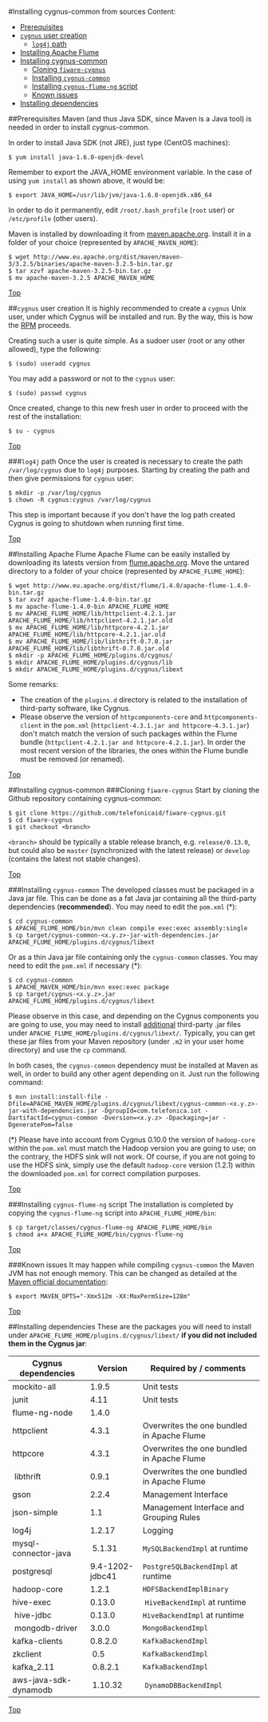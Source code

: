 #<a name="top"></a>Installing cygnus-common from sources
Content:

* [Prerequisites](#section1)
* [`cygnus` user creation](#section2)
    * [`log4j` path](#section2.1)
* [Installing Apache Flume](#section3)
* [Installing cygnus-common](#section4)
    * [Cloning `fiware-cygnus`](#section4.1)
    * [Installing `cygnus-common`](#section4.2)
    * [Installing `cygnus-flume-ng` script](#section4.3)
    * [Known issues](#section4.4)
* [Installing dependencies](#section5)

##<a name="section1"></a>Prerequisites
Maven (and thus Java SDK, since Maven is a Java tool) is needed in order to install cygnus-common.

In order to install Java SDK (not JRE), just type (CentOS machines):

    $ yum install java-1.6.0-openjdk-devel

Remember to export the JAVA_HOME environment variable. In the case of using `yum install` as shown above, it would be:

    $ export JAVA_HOME=/usr/lib/jvm/java-1.6.0-openjdk.x86_64

In order to do it permanently, edit `/root/.bash_profile` (`root` user) or `/etc/profile` (other users).

Maven is installed by downloading it from [maven.apache.org](http://maven.apache.org/download.cgi). Install it in a folder of your choice (represented by `APACHE_MAVEN_HOME`):

    $ wget http://www.eu.apache.org/dist/maven/maven-3/3.2.5/binaries/apache-maven-3.2.5-bin.tar.gz
    $ tar xzvf apache-maven-3.2.5-bin.tar.gz
    $ mv apache-maven-3.2.5 APACHE_MAVEN_HOME

[Top](#top)

##<a name="section2"></a>`cygnus` user creation
It is highly recommended to create a `cygnus` Unix user, under which Cygnus will be installed and run. By the way, this is how the [RPM](./install_with_rpm.md) proceeds.

Creating such a user is quite simple. As a sudoer user (root or any other allowed), type the following:

    $ (sudo) useradd cygnus

You may add a password or not to the `cygnus` user:

    $ (sudo) passwd cygnus

Once created, change to this new fresh user in order to proceed with the rest of the installation:

    $ su - cygnus

[Top](#top)

###<a name="section2.1"></a>`log4j` path
Once the user is created is necessary to create the path `/var/log/cygnus` due to `log4j` purposes. Starting by creating the path and then give permissions for `cygnus` user:

    $ mkdir -p /var/log/cygnus
    $ chown -R cygnus:cygnus /var/log/cygnus

This step is important because if you don't have the log path created Cygnus is going to shutdown when running first time.

[Top](#top)

##<a name="section3"></a>Installing Apache Flume
Apache Flume can be easily installed by downloading its latests version from [flume.apache.org](http://flume.apache.org/download.html). Move the untared directory to a folder of your choice (represented by `APACHE_FLUME_HOME`):

    $ wget http://www.eu.apache.org/dist/flume/1.4.0/apache-flume-1.4.0-bin.tar.gz
    $ tar xvzf apache-flume-1.4.0-bin.tar.gz
    $ mv apache-flume-1.4.0-bin APACHE_FLUME_HOME
    $ mv APACHE_FLUME_HOME/lib/httpclient-4.2.1.jar APACHE_FLUME_HOME/lib/httpclient-4.2.1.jar.old
    $ mv APACHE_FLUME_HOME/lib/httpcore-4.2.1.jar APACHE_FLUME_HOME/lib/httpcore-4.2.1.jar.old
    $ mv APACHE_FLUME_HOME/lib/libthrift-0.7.0.jar APACHE_FLUME_HOME/lib/libthrift-0.7.0.jar.old
    $ mkdir -p APACHE_FLUME_HOME/plugins.d/cygnus/
    $ mkdir APACHE_FLUME_HOME/plugins.d/cygnus/lib
    $ mkdir APACHE_FLUME_HOME/plugins.d/cygnus/libext

Some remarks:

* The creation of the `plugins.d` directory is related to the installation of third-party software, like Cygnus.
* Please observe the version of `httpcomponents-core` and `httpcomponents-client` in the `pom.xml` (`httpclient-4.3.1.jar and httpcore-4.3.1.jar`) don't match match the version of such packages within the Flume bundle (`httpclient-4.2.1.jar and httpcore-4.2.1.jar`). In order the most recent version of the libraries, the ones within the Flume bundle must be removed (or renamed).

[Top](#top)

##<a name="section4"></a>Installing cygnus-common
###<a name="section4.1"></a>Cloning `fiware-cygnus`
Start by cloning the Github repository containing cygnus-common:

    $ git clone https://github.com/telefonicaid/fiware-cygnus.git
    $ cd fiware-cygnus
    $ git checkout <branch>

`<branch>` should be typically a stable release branch, e.g. `release/0.13.0`, but could also be `master` (synchronized with the latest release) or `develop` (contains the latest not stable changes).

[Top](#top)

###<a name="section4.2"></a>Installing `cygnus-common`
The developed classes must be packaged in a Java jar file. This can be done as a fat Java jar containing all the third-party dependencies  (**recommended**). You may need to edit the `pom.xml` (\*):

    $ cd cygnus-common
    $ APACHE_FLUME_HOME/bin/mvn clean compile exec:exec assembly:single
    $ cp target/cygnus-common-<x.y.z>-jar-with-dependencies.jar APACHE_FLUME_HOME/plugins.d/cygnus/libext

Or as a thin Java jar file containing only the `cygnus-common` classes. You may need to edit the `pom.xml` if necessary (\*):

    $ cd cygnus-common
    $ APACHE_MAVEN_HOME/bin/mvn exec:exec package
    $ cp target/cygnus-<x.y.z>.jar APACHE_FLUME_HOME/plugins.d/cygnus/libext

Please observe in this case, and depending on the Cygnus components you are going to use, you may need to install [additional](#section5) third-party .jar files under `APACHE_FLUME_HOME/plugins.d/cygnus/libext/`. Typically, you can get these jar files from your Maven repository (under `.m2` in your user home directory) and use the `cp` command.

In both cases, the `cygnus-common` dependency must be installed at Maven as well, in order to build any other agent depending on it. Just run the following command:

    $ mvn install:install-file -Dfile=APACHE_MAVEN_HOME/plugins.d/cygnus/libext/cygnus-common-<x.y.z>-jar-with-dependencies.jar -DgroupId=com.telefonica.iot -DartifactId=cygnus-common -Dversion=<x.y.z> -Dpackaging=jar -DgeneratePom=false

(*) Please have into account from Cygnus 0.10.0 the version of `hadoop-core` within the `pom.xml` must match the Hadoop version you are going to use; on the contrary, the HDFS sink will not work. Of course, if you are not going to use the HDFS sink, simply use the default `hadoop-core` version (1.2.1) within the downloaded `pom.xml` for correct compilation purposes.

[Top](#top)

###<a name="section4.3"></a>Installing `cygnus-flume-ng` script
The installation is completed by copying the `cygnus-flume-ng` script into `APACHE_FLUME_HOME/bin`:

    $ cp target/classes/cygnus-flume-ng APACHE_FLUME_HOME/bin
    $ chmod a+x APACHE_FLUME_HOME/bin/cygnus-flume-ng

[Top](#top)

###<a name="section4.4"></a>Known issues
It may happen while compiling `cygnus-common` the Maven JVM has not enough memory. This can be changed as detailed at the [Maven official documentation](https://cwiki.apache.org/confluence/display/MAVEN/OutOfMemoryError):

    $ export MAVEN_OPTS="-Xmx512m -XX:MaxPermSize=128m"

[Top](#top)

##<a name="section5"></a>Installing dependencies
These are the packages you will need to install under `APACHE_FLUME_HOME/plugins.d/cygnus/libext/` **if you did not included them in the Cygnus jar**:

| Cygnus dependencies | Version | Required by / comments |
|---|---|---|
| mockito-all | 1.9.5 | Unit tests |
| junit | 4.11 | Unit tests |
| flume-ng-node | 1.4.0 | |
| httpclient | 4.3.1 | Overwrites the one bundled in Apache Flume |
| httpcore | 4.3.1 | Overwrites the one bundled in Apache Flume |
| libthrift | 0.9.1 | Overwrites the one bundled in Apache Flume |
| gson | 2.2.4 | Management Interface |
| json-simple | 1.1 | Management Interface and Grouping Rules |
| log4j | 1.2.17 | Logging |
| mysql-connector-java | 5.1.31 | `MySQLBackendImpl` at runtime |
| postgresql | 9.4-1202-jdbc41 | `PostgreSQLBackendImpl` at runtime |
| hadoop-core | 1.2.1 | `HDFSBackendImplBinary` |
| hive-exec | 0.13.0 | `HiveBackendImpl` at runtime |
| hive-jdbc | 0.13.0 | `HiveBackendImpl` at runtime |
| mongodb-driver | 3.0.0 | `MongoBackendImpl` |
| kafka-clients | 0.8.2.0 | `KafkaBackendImpl` |
| zkclient | 0.5 | `KafkaBackendImpl` |
| kafka_2.11 | 0.8.2.1 | `KafkaBackendImpl` |
| aws-java-sdk-dynamodb | 1.10.32 | `DynamoDBBackendImpl` |

[Top](#top)
